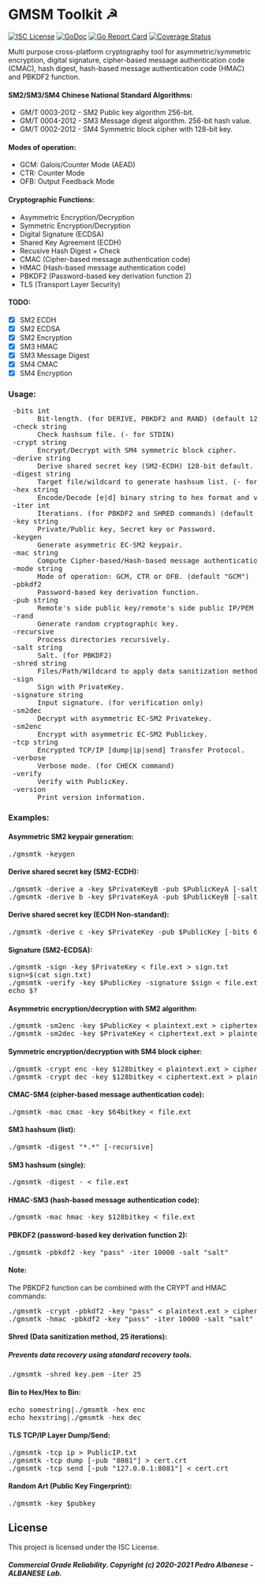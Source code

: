 # GMSM Toolkit ☭
[![ISC License](http://img.shields.io/badge/license-ISC-blue.svg)](https://github.com/pedroalbanese/gmsmtk/blob/master/LICENSE.md) 
[![GoDoc](https://godoc.org/github.com/pedroalbanese/gmsmtk?status.png)](http://godoc.org/github.com/pedroalbanese/gmsmtk)
[![Go Report Card](https://goreportcard.com/badge/github.com/pedroalbanese/gmsmtk)](https://goreportcard.com/report/github.com/pedroalbanese/gmsmtk)
[![Coverage Status](https://coveralls.io/repos/github/pedroalbanese/gmsmtk/badge.svg?branch=master)](https://coveralls.io/github/pedroalbanese/gmsmtk?branch=master)

Multi purpose cross-platform cryptography tool for asymmetric/symmetric encryption, digital signature, cipher-based message authentication code (CMAC), hash digest, hash-based message authentication code (HMAC) and PBKDF2 function.

#### SM2/SM3/SM4 Chinese National Standard Algorithms:
* GM/T 0003-2012 - SM2 Public key algorithm 256-bit.
* GM/T 0004-2012 - SM3 Message digest algorithm. 256-bit hash value.
* GM/T 0002-2012 - SM4 Symmetric block cipher with 128-bit key.

#### Modes of operation:
* GCM: Galois/Counter Mode (AEAD)
* CTR: Counter Mode
* OFB: Output Feedback Mode

#### Cryptographic Functions:
* Asymmetric Encryption/Decryption
* Symmetric Encryption/Decryption
* Digital Signature (ECDSA)
* Shared Key Agreement (ECDH)
* Recusive Hash Digest + Check 
* CMAC (Cipher-based message authentication code)
* HMAC (Hash-based message authentication code)
* PBKDF2 (Password-based key derivation function 2)
* TLS (Transport Layer Security)

#### TODO:
  - [X] SM2 ECDH
  - [X] SM2 ECDSA
  - [X] SM2 Encryption
  - [x] SM3 HMAC
  - [x] SM3 Message Digest
  - [x] SM4 CMAC
  - [x] SM4 Encryption

### Usage:
<pre> -bits int
       Bit-length. (for DERIVE, PBKDF2 and RAND) (default 128)
 -check string
       Check hashsum file. (- for STDIN)
 -crypt string
       Encrypt/Decrypt with SM4 symmetric block cipher.
 -derive string
       Derive shared secret key (SM2-ECDH) 128-bit default.
 -digest string
       Target file/wildcard to generate hashsum list. (- for STDIN)
 -hex string
       Encode/Decode [e|d] binary string to hex format and vice-versa.
 -iter int
       Iterations. (for PBKDF2 and SHRED commands) (default 1)
 -key string
       Private/Public key, Secret key or Password.
 -keygen
       Generate asymmetric EC-SM2 keypair.
 -mac string
       Compute Cipher-based/Hash-based message authentication code.
 -mode string
       Mode of operation: GCM, CTR or OFB. (default "GCM")
 -pbkdf2
       Password-based key derivation function.
 -pub string
       Remote's side public key/remote's side public IP/PEM BLOCK.
 -rand
       Generate random cryptographic key.
 -recursive
       Process directories recursively.
 -salt string
       Salt. (for PBKDF2)
 -shred string
       Files/Path/Wildcard to apply data sanitization method.
 -sign
       Sign with PrivateKey.
 -signature string
       Input signature. (for verification only)
 -sm2dec
       Decrypt with asymmetric EC-SM2 Privatekey.
 -sm2enc
       Encrypt with asymmetric EC-SM2 Publickey.
 -tcp string
       Encrypted TCP/IP [dump|ip|send] Transfer Protocol.
 -verbose
       Verbose mode. (for CHECK command)
 -verify
       Verify with PublicKey.
 -version
       Print version information.</pre>

### Examples:
#### Asymmetric SM2 keypair generation:
<pre>./gmsmtk -keygen
</pre>
#### Derive shared secret key (SM2-ECDH):
<pre>./gmsmtk -derive a -key $PrivateKeyB -pub $PublicKeyA [-salt RandA;RandB] [-bits 64|128|256]
./gmsmtk -derive b -key $PrivateKeyA -pub $PublicKeyB [-salt RandA;RandB] [-bits 64|128|256]
</pre>
#### Derive shared secret key (ECDH Non-standard):
<pre>./gmsmtk -derive c -key $PrivateKey -pub $PublicKey [-bits 64|128|256]
</pre>
#### Signature (SM2-ECDSA):
<pre>./gmsmtk -sign -key $PrivateKey < file.ext > sign.txt
sign=$(cat sign.txt)
./gmsmtk -verify -key $PublicKey -signature $sign < file.ext
echo $?
</pre>
#### Asymmetric encryption/decryption with SM2 algorithm:
<pre>./gmsmtk -sm2enc -key $PublicKey < plaintext.ext > ciphertext.ext
./gmsmtk -sm2dec -key $PrivateKey < ciphertext.ext > plaintext.ext
</pre>
#### Symmetric encryption/decryption with SM4 block cipher:
<pre>./gmsmtk -crypt enc -key $128bitkey < plaintext.ext > ciphertext.ext
./gmsmtk -crypt dec -key $128bitkey < ciphertext.ext > plaintext.ext
</pre>
#### CMAC-SM4 (cipher-based message authentication code):
<pre>./gmsmtk -mac cmac -key $64bitkey < file.ext
</pre>
#### SM3 hashsum (list):
<pre>./gmsmtk -digest "*.*" [-recursive]
</pre>
#### SM3 hashsum (single):
<pre>./gmsmtk -digest - < file.ext
</pre>
#### HMAC-SM3 (hash-based message authentication code):
<pre>./gmsmtk -mac hmac -key $128bitkey < file.ext
</pre>
#### PBKDF2 (password-based key derivation function 2):
<pre>./gmsmtk -pbkdf2 -key "pass" -iter 10000 -salt "salt"
</pre>
#### Note:
The PBKDF2 function can be combined with the CRYPT and HMAC commands:
<pre>./gmsmtk -crypt -pbkdf2 -key "pass" < plaintext.ext > ciphertext.ext
./gmsmtk -hmac -pbkdf2 -key "pass" -iter 10000 -salt "salt" < file.ext
</pre>
#### Shred (Data sanitization method, 25 iterations):
##### Prevents data recovery using standard recovery tools.
<pre>./gmsmtk -shred key.pem -iter 25
</pre>
#### Bin to Hex/Hex to Bin:
<pre>echo somestring|./gmsmtk -hex enc
echo hexstring|./gmsmtk -hex dec
</pre>
#### TLS TCP/IP Layer Dump/Send:
<pre>./gmsmtk -tcp ip > PublicIP.txt
./gmsmtk -tcp dump [-pub "8081"] > cert.crt
./gmsmtk -tcp send [-pub "127.0.0.1:8081"] < cert.crt
</pre>
#### Random Art (Public Key Fingerprint):
<pre>./gmsmtk -key $pubkey
</pre>
## License

This project is licensed under the ISC License.

##### Commercial Grade Reliability. Copyright (c) 2020-2021 Pedro Albanese - ALBANESE Lab.

